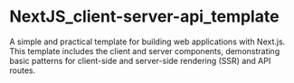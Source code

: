 # NextJS_client-server-api_template
A simple and practical template for building web applications with Next.js. This template includes the client and server components, demonstrating basic patterns for client-side and server-side rendering (SSR) and API routes. 
